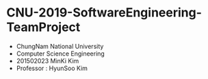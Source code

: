 # CNU-2019-SoftwareEngineering-TeamProject
- ChungNam National University
- Computer Science Engineering
- 201502023 MinKi Kim
- Professor : HyunSoo Kim
